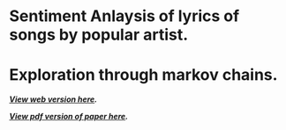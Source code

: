 # Sentiment Anlaysis of lyrics of songs by popular artist. 

# Exploration through markov chains.

_**[View web version here](https://arnavd96.github.io/songs-sentiment-analysis/).**_

_**[View pdf version of paper here](https://arnavd96.github.io/songs-sentiment-analysis/Project_Paper_notebook.pdf).**_ 
